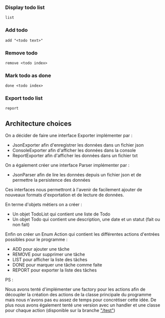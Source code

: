 ### Display todo list

```
list
```

### Add todo

```
add "<todo text>"
```

### Remove todo

```
remove <todo index>
```

### Mark todo as done

```
done <todo index>
```

### Export todo list

```
report
```

## Architecture choices

On a décider de faire une interface Exporter implémenter par :
- JsonExporter afin d'enregistrer les données dans un fichier json
- ConsoleExporter afin d'afficher les données dans la console
- ReportExporter afin d'afficher les données dans un fichier txt

On a également créer une interface Parser implémenter par :
- JsonParser afin de lire les données depuis un fichier json et de permettre la persistence des données

Ces interfaces nous permettront à l'avenir de facilement ajouter de nouveaux formats d'exportation et de lecture de données.

En terme d'objets métiers on a créer :
- Un objet TodoList qui contient une liste de Todo
- Un objet Todo qui contient une description, une date et un statut (fait ou non fait)

Enfin on créer un Enum Action qui contient les différentes actions d'entrées possibles pour le programme :
- ADD pour ajouter une tâche
- REMOVE pour supprimer une tâche
- LIST pour afficher la liste des tâches
- DONE pour marquer une tâche comme faite
- REPORT pour exporter la liste des tâches

PS :

Nous avons tenté d'implémenter une factory pour les actions afin de découpler la création des actions de la classe principale du programme mais nous n'avons pas eu assez de temps pour concrétiser cette idée.
De plus nous avons également tenté une version avec un handler et une classe pour chaque action (disponible sur la branche ["/test"](hhttps://github.com/Pbonnamy/exo4-archi/tree/test))


